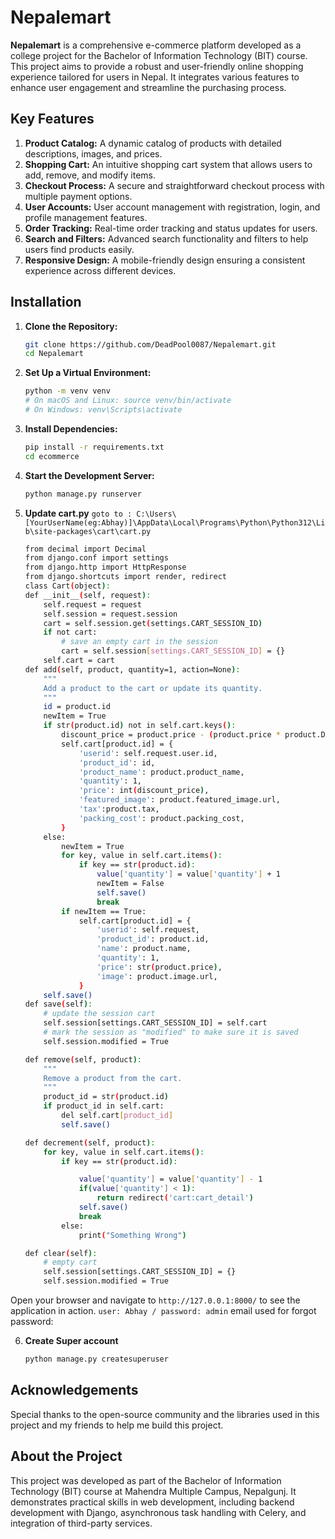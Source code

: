 # Nepalemart

**Nepalemart** is a comprehensive e-commerce platform developed as a college project for the Bachelor of Information Technology (BIT) course. This project aims to provide a robust and user-friendly online shopping experience tailored for users in Nepal. It integrates various features to enhance user engagement and streamline the purchasing process.

## Key Features

1. **Product Catalog:** A dynamic catalog of products with detailed descriptions, images, and prices.
2. **Shopping Cart:** An intuitive shopping cart system that allows users to add, remove, and modify items.
3. **Checkout Process:** A secure and straightforward checkout process with multiple payment options.
4. **User Accounts:** User account management with registration, login, and profile management features.
5. **Order Tracking:** Real-time order tracking and status updates for users.
6. **Search and Filters:** Advanced search functionality and filters to help users find products easily.
7. **Responsive Design:** A mobile-friendly design ensuring a consistent experience across different devices.

## Installation

1. **Clone the Repository:**

    ```bash
    git clone https://github.com/DeadPool0087/Nepalemart.git
    cd Nepalemart
    ```

2. **Set Up a Virtual Environment:**

    ```bash
    python -m venv venv
    # On macOS and Linux: source venv/bin/activate
    # On Windows: venv\Scripts\activate
    ```

3. **Install Dependencies:**

    ```bash
    pip install -r requirements.txt
    cd ecommerce
    ```

4. **Start the Development Server:**

    ```bash
    python manage.py runserver
    ```
5. **Update cart.py**
    `goto to : C:\Users\[YourUserName(eg:Abhay)]\AppData\Local\Programs\Python\Python312\Lib\site-packages\cart\cart.py `
    ```bash
    from decimal import Decimal
    from django.conf import settings
    from django.http import HttpResponse
    from django.shortcuts import render, redirect
    class Cart(object):
    def __init__(self, request):
        self.request = request
        self.session = request.session
        cart = self.session.get(settings.CART_SESSION_ID)
        if not cart:
            # save an empty cart in the session
            cart = self.session[settings.CART_SESSION_ID] = {}
        self.cart = cart
    def add(self, product, quantity=1, action=None):
        """
        Add a product to the cart or update its quantity.
        """
        id = product.id
        newItem = True
        if str(product.id) not in self.cart.keys():
            discount_price = product.price - (product.price * product.Discount / 100)
            self.cart[product.id] = {
                'userid': self.request.user.id,
                'product_id': id,
                'product_name': product.product_name,
                'quantity': 1,
                'price': int(discount_price),
                'featured_image': product.featured_image.url,
                'tax':product.tax,
                'packing_cost': product.packing_cost,
            }
        else:
            newItem = True
            for key, value in self.cart.items():
                if key == str(product.id):
                    value['quantity'] = value['quantity'] + 1
                    newItem = False
                    self.save()
                    break
            if newItem == True:
                self.cart[product.id] = {
                    'userid': self.request,
                    'product_id': product.id,
                    'name': product.name,
                    'quantity': 1,
                    'price': str(product.price),
                    'image': product.image.url,
                }
        self.save()
    def save(self):
        # update the session cart
        self.session[settings.CART_SESSION_ID] = self.cart
        # mark the session as "modified" to make sure it is saved
        self.session.modified = True

    def remove(self, product):
        """
        Remove a product from the cart.
        """
        product_id = str(product.id)
        if product_id in self.cart:
            del self.cart[product_id]
            self.save()

    def decrement(self, product):
        for key, value in self.cart.items():
            if key == str(product.id):

                value['quantity'] = value['quantity'] - 1
                if(value['quantity'] < 1):
                    return redirect('cart:cart_detail')
                self.save()
                break
            else:
                print("Something Wrong")

    def clear(self):
        # empty cart
        self.session[settings.CART_SESSION_ID] = {}
        self.session.modified = True
    ```
Open your browser and navigate to `http://127.0.0.1:8000/` to see the application in action. `user: Abhay / password: admin`
email used for forgot password: 

6. **Create Super account**
    ```bash
    python manage.py createsuperuser
    ```
## Acknowledgements

Special thanks to the open-source community and the libraries used in this project and my friends to help me build this project.

## About the Project

This project was developed as part of the Bachelor of Information Technology (BIT) course at Mahendra Multiple Campus, Nepalgunj. It demonstrates practical skills in web development, including backend development with Django, asynchronous task handling with Celery, and integration of third-party services.
